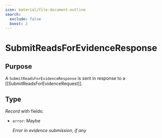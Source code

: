 ```yaml
---
icon: material/file-document-outline
search:
  exclude: false
  boost: 2
---
```


# SubmitReadsForEvidenceResponse

## Purpose

<!-- --8<-- [start:purpose] -->
A `SubmitReadsForEvidenceResponse` is sent in response to a [[SubmitReadsForEvidenceRequest]].
<!-- --8<-- [end:purpose] -->

## Type

<!-- --8<-- [start:type] -->
<div class="type" markdown>

*Record* with fields:

- `error`: Maybe<string>

  *Error in evidence submission, if any*
</div>
<!-- --8<-- [end:type] -->

